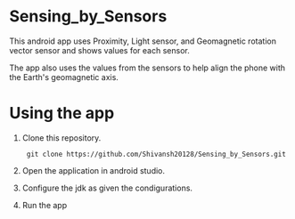 # Sensing_by_Sensors
This android app uses Proximity, Light sensor, and Geomagnetic rotation vector sensor and shows values for each sensor.

The app also uses the values from the sensors to help align the phone with the Earth's geomagnetic axis.

# Using the app
1. Clone this repository.

        git clone https://github.com/Shivansh20128/Sensing_by_Sensors.git
2. Open the application in android studio.
3. Configure the jdk as given the condigurations.
4. Run the app
